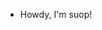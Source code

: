 - Howdy, I'm suop!

<!---
s-u-o-p/s-u-o-p is a ✨ special ✨ repository because its `README.md` (this file) appears on your GitHub profile.
You can click the Preview link to take a look at your changes.
--->
